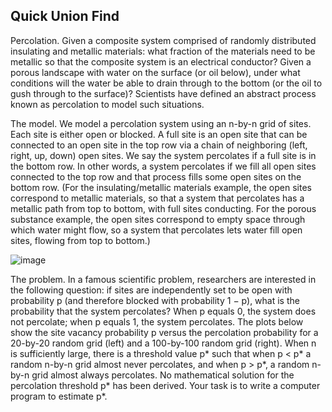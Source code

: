 ## Quick Union Find
Percolation. Given a composite system comprised of randomly distributed insulating and metallic materials: what fraction of the materials need to be metallic so that the composite system is an electrical conductor? Given a porous landscape with water on the surface (or oil below), under what conditions will the water be able to drain through to the bottom (or the oil to gush through to the surface)? Scientists have defined an abstract process known as percolation to model such situations.

The model. We model a percolation system using an n-by-n grid of sites. Each site is either open or blocked. A full site is an open site that can be connected to an open site in the top row via a chain of neighboring (left, right, up, down) open sites. We say the system percolates if a full site is in the bottom row. In other words, a system percolates if we fill all open sites connected to the top row and that process fills some open sites on the bottom row. (For the insulating/metallic materials example, the open sites correspond to metallic materials, so that a system that percolates has a metallic path from top to bottom, with full sites conducting. For the porous substance example, the open sites correspond to empty space through which water might flow, so a system that percolates lets water fill open sites, flowing from top to bottom.)

![image](https://github.com/camelia02/Percolation/assets/67178761/413b6f23-4175-4d2f-a109-39cc5ae6a54d)


The problem. In a famous scientific problem, researchers are interested in the following question: if sites are independently set to be open with probability p (and therefore blocked with probability 1 − p), what is the probability that the system percolates? When p equals 0, the system does not percolate; when p equals 1, the system percolates. The plots below show the site vacancy probability p versus the percolation probability for a 20-by-20 random grid (left) and a 100-by-100 random grid (right). When n is sufficiently large, there is a threshold value p* such that when p < p* a random n-by-n grid almost never percolates, and when p > p*, a random n-by-n grid almost always percolates. No mathematical solution for the percolation threshold p* has been derived. Your task is to write a computer program to estimate p*.

